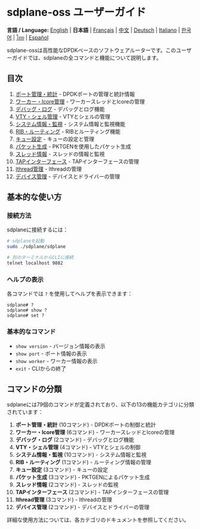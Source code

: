 # sdplane-oss ユーザーガイド

**言語 / Language:** [English](../README.md) | **日本語** | [Français](../fr/README.md) | [中文](../zh/README.md) | [Deutsch](../de/README.md) | [Italiano](../it/README.md) | [한국어](../ko/README.md) | [ไทย](../th/README.md) | [Español](../es/README.md)

sdplane-ossは高性能なDPDKベースのソフトウェアルーターです。このユーザーガイドでは、sdplaneの全コマンドと機能について説明します。

## 目次

1. [ポート管理・統計](port-management.md) - DPDKポートの管理と統計情報
2. [ワーカー・lcore管理](worker-management.md) - ワーカースレッドとlcoreの管理
3. [デバッグ・ログ](debug-logging.md) - デバッグとログ機能
4. [VTY・シェル管理](vty-shell.md) - VTYとシェルの管理
5. [システム情報・監視](system-monitoring.md) - システム情報と監視機能
6. [RIB・ルーティング](routing.md) - RIBとルーティング機能
7. [キュー設定](queue-configuration.md) - キューの設定と管理
8. [パケット生成](packet-generation.md) - PKTGENを使用したパケット生成
9. [スレッド情報](thread-information.md) - スレッドの情報と監視
10. [TAPインターフェース](tap-interface.md) - TAPインターフェースの管理
11. [lthread管理](lthread-management.md) - lthreadの管理
12. [デバイス管理](device-management.md) - デバイスとドライバーの管理

## 基本的な使い方

### 接続方法

sdplaneに接続するには：

```bash
# sdplaneを起動
sudo ./sdplane/sdplane

# 別のターミナルからCLIに接続
telnet localhost 9882
```

### ヘルプの表示

各コマンドでは `?` を使用してヘルプを表示できます：

```
sdplane# ?
sdplane# show ?
sdplane# set ?
```

### 基本的なコマンド

- `show version` - バージョン情報の表示
- `show port` - ポート情報の表示
- `show worker` - ワーカー情報の表示
- `exit` - CLIからの終了

## コマンドの分類

sdplaneには79個のコマンドが定義されており、以下の13の機能カテゴリに分類されています：

1. **ポート管理・統計** (10コマンド) - DPDKポートの制御と統計
2. **ワーカー・lcore管理** (6コマンド) - ワーカースレッドとlcoreの管理
3. **デバッグ・ログ** (2コマンド) - デバッグとログ機能
4. **VTY・シェル管理** (4コマンド) - VTYとシェルの制御
5. **システム情報・監視** (10コマンド) - システム情報と監視
6. **RIB・ルーティング** (1コマンド) - ルーティング情報の管理
7. **キュー設定** (3コマンド) - キューの設定
8. **パケット生成** (3コマンド) - PKTGENによるパケット生成
9. **スレッド情報** (2コマンド) - スレッドの監視
10. **TAPインターフェース** (2コマンド) - TAPインターフェースの管理
11. **lthread管理** (3コマンド) - lthreadの管理
12. **デバイス管理** (2コマンド) - デバイスとドライバーの管理

詳細な使用方法については、各カテゴリのドキュメントを参照してください。